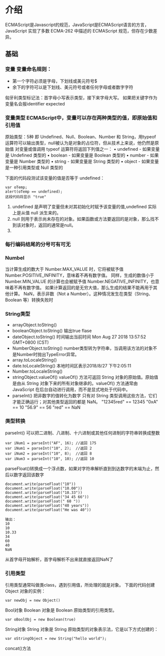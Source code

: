 # 介绍
ECMAScript是Javascript的规范，JavaScript是ECMAScript语言的方言，JavaScript 
实现了多数 ECMA-262 中描述的 ECMAScript 规范，但存在少数差异。
## 基础
### 变量 变量命名规则：
* 第一个字符必须是字母，下划线或美元符号$
* 余下的字符可以是下划线、美元符号或者任何字母或者数字字符

匈牙利类型标记法：首字母小写表示类型，接下来字母大写。
如果把关键字作为变量名会报identifier expected

### 变量类型 ECMAScript中，变量可以存在两种类型的值，即原始值和引用值
原始类型：5种 即 Undefined、Null、Boolean、Number 和 String，用typeof 运算符可以输出类型，null被认为是对象的占位符，但从技术上来说，他仍然是原始值
对变量或值调用 typeof 运算符将返回下列值之一：
	•	undefined - 如果变量是 Undefined 类型的
	•	boolean - 如果变量是 Boolean 类型的
	•	number - 如果变量是 Number 类型的
	•	string - 如果变量是 String 类型的
	•	object - 如果变量是一种引用类型或 Null 类型的
    
	
下面的代码段测试该变量的值是否等于 undefined：
```
var oTemp;
alert(oTemp == undefined);
这段代码将显示 "true"
```
1. undefined 是声明了变量但未对其初始化时赋予该变量的值,undefined 实际上是从值 null 派生来的。
2. null 则用于表示尚未存在的对象。如果函数或方法要返回的是对象，那么找不到该对象时，返回的通常是null。
3. 

###  每行编码结尾的分号可有可无
### Numbel
当计算生成的数大于 Number.MAX_VALUE 时，它将被赋予值 Number.POSITIVE_INFINITY，意味着不再有数字值。
同样，生成的数值小于 Number.MIN_VALUE 的计算也会被赋予值 Number.NEGATIVE_INFINITY，也意味着不再有数字值。
如果计算返回的是无穷大值，那么生成的结果不能再用于其他计算。
NaN，表示非数（Not a Number）。这种情况发生在类型（String、Boolean 等）转换失败时
### String类型
*  arrayObject.toString()
*  booleanObject.toString()  输出true flase
*  dateObject.toString()     时间输出当前时间 Mon Aug 27 2018 13:57:52 GMT+0800 (CST)
*  NumberObject.toString()   number类型转为字符串，当调用该方法的对象不是Number时抛出TypeError异常。
*  array.toLocaleString() 
*  date.toLocaleString()     本地时间区表示2018/8/27 下午2:05:11
*  Number.toLocaleString()
*  stringObject.valueOf()    valueOf() 方法可返回 String 对象的原始值。原始值是由从 String 对象下来的所有对象继承的。valueOf() 方法通常由 JavaScript 在后台自动进行调用，而不是显式地处于代码中。
*  parseInt() 把非数字的值转化为数字
只有对 String 类型调用这些方法，它们才能正确运行；对其他类型返回的都是 NaN。
"12345red" == 12345
"0xA"      == 10
"56.9"     == 56
"red"      == NaN
### 类型转换
parseInt() 可以把二进制、八进制、十六进制或其他任何进制的字符串转换成整数
```
var iNum1 = parseInt("AF", 16);	//返回 175
var iNum1 = parseInt("10", 2);	//返回 2
var iNum2 = parseInt("10", 8);	//返回 8
var iNum3 = parseInt("10", 10);	//返回 10

```
parseFloat()转换成一个浮点数，如果对字符串解析直到到达数字的末端为止，然后以数字返回该数字
```
document.write(parseFloat("10")) 
document.write(parseFloat("10.00")) 
document.write(parseFloat("10.33")) 
document.write(parseFloat("34 45 66")) 
document.write(parseFloat(" 60 ")) 
document.write(parseFloat("40 years"))
document.write(parseFloat("He was 40"))

输出：
10
10
10.33
34
60
40
NaN

```
从首字母开始解析，首字母解析不出来就直接返回NaN了

### 引用类型
引用类型通常叫做类class，遇到引用值，所处理的就是对象。
下面的代码创建 Object 对象的实例：
```
var newObj = new Object()
```
Bool对象
Boolean 对象是 Boolean 原始类型的引用类型。
```
var oBoolObj = new Boolean(true)
```
String对象
String 对象是 String 原始类型的对象表示法，它是以下方式创建的：
```
var oStringObject = new String("hello world");

```
concat()方法
